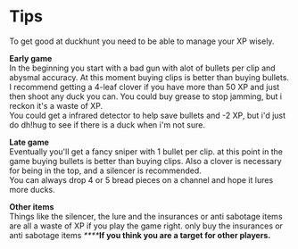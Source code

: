 # Tips

To get good at duckhunt you need to be able to manage your XP wisely.

**Early game**  
In the beginning you start with a bad gun with alot of bullets per clip and abysmal accuracy. At this moment buying clips is better than buying bullets. I recommend getting a 4-leaf clover if you have more than 50 XP and just then shoot any duck you can. You could buy grease to stop jamming, but i reckon it's a waste of XP.  
You could get a infrared detector to help save bullets and -2 XP, but i'd just do dh!hug to see if there is a duck when i'm not sure.

**Late game**  
Eventually you'll get a fancy sniper with 1 bullet per clip. at this point in the game buying bullets is better than buying clips. Also a clover is necessary for being in the top, and a silencer is recommended.   
You can always drop 4 or 5 bread pieces on a channel and hope it lures more ducks.

**Other items**  
Things like the silencer, the lure and the insurances or anti sabotage items are all a waste of XP if you play the game right. only buy the  insurances or anti sabotage items _****_**If you think you are a target for other players.**

